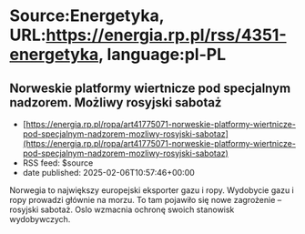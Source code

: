 # Source:Energetyka, URL:https://energia.rp.pl/rss/4351-energetyka, language:pl-PL

## Norweskie platformy wiertnicze pod specjalnym nadzorem. Możliwy rosyjski sabotaż
 - [https://energia.rp.pl/ropa/art41775071-norweskie-platformy-wiertnicze-pod-specjalnym-nadzorem-mozliwy-rosyjski-sabotaz](https://energia.rp.pl/ropa/art41775071-norweskie-platformy-wiertnicze-pod-specjalnym-nadzorem-mozliwy-rosyjski-sabotaz)
 - RSS feed: $source
 - date published: 2025-02-06T10:57:46+00:00

Norwegia to największy europejski eksporter gazu i ropy. Wydobycie gazu i ropy prowadzi głównie na morzu. To tam pojawiło się nowe zagrożenie – rosyjski sabotaż. Oslo wzmacnia ochronę swoich stanowisk wydobywczych.

